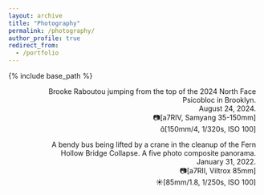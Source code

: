 ```yaml
---
layout: archive
title: "Photography"
permalink: /photography/
author_profile: true
redirect_from:
  - /portfolio
---
```


{% include base_path %}

<figure class="align-center" style="width:90%">
  <img src="{{ site.url }}{{ site.baseurl }}/images/photography/brooke_psicobloc.jpg" alt="">
  <figcaption style="text-align:right">Brooke Raboutou jumping from the top of the 2024 North Face Psicobloc in Brooklyn.<br/>
  August 24, 2024.<br/>
  &#128247;[a7RIV, Samyang 35-150mm]<br/>
  &#57418;[150mm/4, 1/320s, ISO 100]</figcaption>
</figure>

<figure class="align-center" style="width:90%">
  <img src="{{ site.url }}{{ site.baseurl }}/images/photography/bus_lift_pano.jpg" alt="">
  <figcaption style="text-align:right">A bendy bus being lifted by a crane in the cleanup of the Fern Hollow Bridge Collapse. A five photo composite panorama.<br/>
  January 31, 2022.<br/>
  📷[a7RII, Viltrox 85mm]<br/>
  ☀️[85mm/1.8, 1/250s, ISO 100]</figcaption>
</figure>


